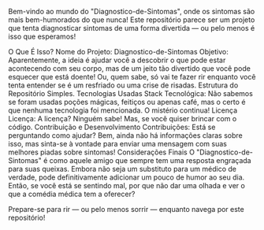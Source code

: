 Bem-vindo ao mundo do "Diagnostico-de-Sintomas", onde os sintomas são mais bem-humorados do que nunca! Este repositório parece ser um projeto que tenta diagnosticar sintomas de uma forma divertida — ou pelo menos é isso que esperamos!

O Que É Isso?
Nome do Projeto: Diagnostico-de-Sintomas
Objetivo: Aparentemente, a ideia é ajudar você a descobrir o que pode estar acontecendo com seu corpo, mas de um jeito tão divertido que você pode esquecer que está doente! Ou, quem sabe, só vai te fazer rir enquanto você tenta entender se é um resfriado ou uma crise de risadas.
Estrutura do Repositório
Simples.
Tecnologias Usadas
Stack Tecnológica: Não sabemos se foram usadas poções mágicas, feitiços ou apenas café, mas o certo é que nenhuma tecnologia foi mencionada. O mistério continua!
Licença
Licença: A licença? Ninguém sabe! Mas, se você quiser brincar com o código.
Contribuição e Desenvolvimento
Contribuições: Está se perguntando como ajudar? Bem, ainda não há informações claras sobre isso, mas sinta-se à vontade para enviar uma mensagem com suas melhores piadas sobre sintomas!
Considerações Finais
O "Diagnostico-de-Sintomas" é como aquele amigo que sempre tem uma resposta engraçada para suas queixas. Embora não seja um substituto para um médico de verdade, pode definitivamente adicionar um pouco de humor ao seu dia. Então, se você está se sentindo mal, por que não dar uma olhada e ver o que a comédia médica tem a oferecer?

Prepare-se para rir — ou pelo menos sorrir — enquanto navega por este repositório!
